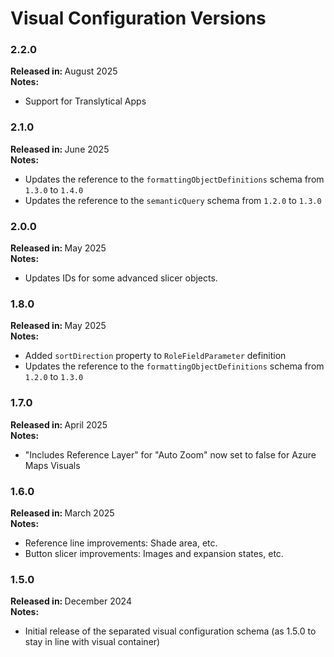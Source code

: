 # Visual Configuration Versions

### 2.2.0

<b>Released in: </b> August 2025 <br />
<b>Notes: </b> 
- Support for Translytical Apps

### 2.1.0

<b>Released in: </b> June 2025 <br />
<b>Notes: </b> 
- Updates the reference to the `formattingObjectDefinitions` schema from `1.3.0` to `1.4.0`
- Updates the reference to the `semanticQuery` schema from `1.2.0` to `1.3.0`

### 2.0.0

<b>Released in: </b> May 2025 <br />
<b>Notes: </b> 
- Updates IDs for some advanced slicer objects.

### 1.8.0

<b>Released in: </b> May 2025 <br />
<b>Notes: </b> 
- Added `sortDirection` property to `RoleFieldParameter` definition
- Updates the reference to the `formattingObjectDefinitions` schema from `1.2.0` to `1.3.0`

### 1.7.0

<b>Released in: </b> April 2025 <br />
<b>Notes: </b> 
- "Includes Reference Layer" for "Auto Zoom" now set to false for Azure Maps Visuals

### 1.6.0

<b>Released in: </b> March 2025 <br />
<b>Notes: </b> 
- Reference line improvements: Shade area, etc.
- Button slicer improvements: Images and expansion states, etc.

### 1.5.0

<b>Released in: </b> December 2024 <br />
<b>Notes: </b> 
- Initial release of the separated visual configuration schema (as 1.5.0 to stay in line with visual container)